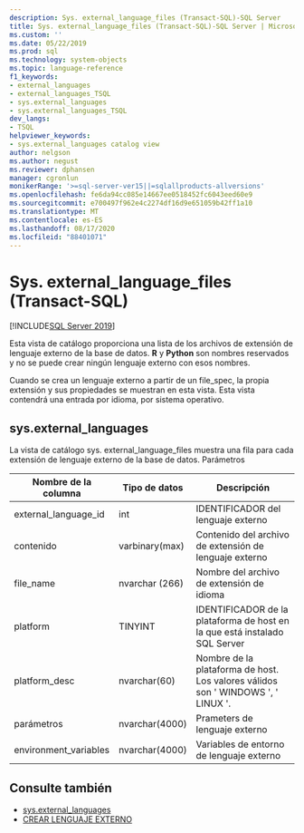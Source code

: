 ```yaml
---
description: Sys. external_language_files (Transact-SQL)-SQL Server
title: Sys. external_language_files (Transact-SQL)-SQL Server | Microsoft Docs
ms.custom: ''
ms.date: 05/22/2019
ms.prod: sql
ms.technology: system-objects
ms.topic: language-reference
f1_keywords:
- external_languages
- external_languages_TSQL
- sys.external_languages
- sys.external_languages_TSQL
dev_langs:
- TSQL
helpviewer_keywords:
- sys.external_languages catalog view
author: nelgson
ms.author: negust
ms.reviewer: dphansen
manager: cgronlun
monikerRange: '>=sql-server-ver15||=sqlallproducts-allversions'
ms.openlocfilehash: fe6da94cc085e14667ee0518452fc6043eed60e9
ms.sourcegitcommit: e700497f962e4c2274df16d9e651059b42ff1a10
ms.translationtype: MT
ms.contentlocale: es-ES
ms.lasthandoff: 08/17/2020
ms.locfileid: "88401071"
---
```

# <a name="sysexternal_language_files-transact-sql"></a>Sys. external_language_files (Transact-SQL)
[!INCLUDE[SQL Server 2019](../../includes/applies-to-version/sqlserver2019.md)]

Esta vista de catálogo proporciona una lista de los archivos de extensión de lenguaje externo de la base de datos. **R** y **Python** son nombres reservados y no se puede crear ningún lenguaje externo con esos nombres.

Cuando se crea un lenguaje externo a partir de un file_spec, la propia extensión y sus propiedades se muestran en esta vista. Esta vista contendrá una entrada por idioma, por sistema operativo.

## <a name="sysexternal_languages"></a>sys.external_languages

La vista de catálogo sys. external_language_files muestra una fila para cada extensión de lenguaje externo de la base de datos. Parámetros

|Nombre de la columna |Tipo de datos | Descripción|
|------|------|------|
|external_language_id |int | IDENTIFICADOR del lenguaje externo|
|contenido|varbinary(max) |Contenido del archivo de extensión de lenguaje externo|
|file_name|nvarchar (266)|Nombre del archivo de extensión de idioma|
|platform|TINYINT|IDENTIFICADOR de la plataforma de host en la que está instalado SQL Server|
|platform_desc |nvarchar(60)|Nombre de la plataforma de host. Los valores válidos son ' WINDOWS ', ' LINUX '.|
|parámetros|nvarchar(4000)|Prameters de lenguaje externo|
|environment_variables |nvarchar(4000)|Variables de entorno de lenguaje externo|

## <a name="see-also"></a>Consulte también  

+ [sys.external_languages](sys-external-languages-transact-sql.md)  
+ [CREAR LENGUAJE EXTERNO](../../t-sql/statements/create-external-language-transact-sql.md)  
